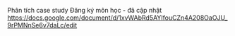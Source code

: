 Phân tích case study Đăng ký môn học - đã cập nhật
https://docs.google.com/document/d/1xvWAbRd5AYIfouCZn4A208OaOJU_9rPMNnSe6v7daLc/edit
